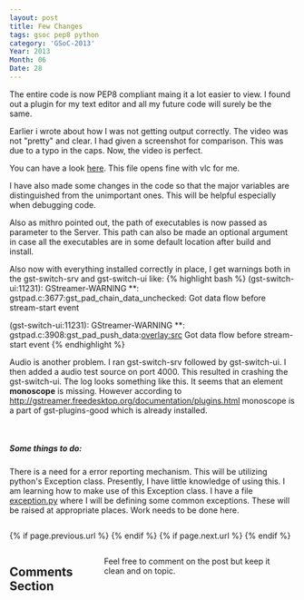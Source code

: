 ```yaml
---
layout: post
title: Few Changes
tags: gsoc pep8 python
category: 'GSoC-2013'
Year: 2013
Month: 06
Date: 28
---
```


<p>
	The entire code is now PEP8 compliant maing it a lot easier to view. I found out a plugin for my text editor and all my future code will surely be the same.
</p>
<p>
	Earlier i wrote about how I was not getting output correctly. The video was not "pretty" and clear. I had given a screenshot for comparison. This was due to a typo in the caps. Now, the video is perfect.
</p>
<p>
	You can have a look <a href="/video/record 2013-06-27 201241.data">here</a>. This file opens fine with vlc for me.
</p>
<p>
	I have also made some changes in the code so that the major variables are distinguished from the unimportant ones. This will be helpful especially when debugging code.
</p>
<p>
	Also as mithro pointed out, the path of executables is now passed as parameter to the Server. This path can also be made an optional argument in case all the executables are in some default location after build and install.
</p>
<p>
	Also now with everything installed correctly in place, I get warnings both in the gst-switch-srv and gst-switch-ui like:
	{% highlight bash %}
(gst-switch-ui:11231): GStreamer-WARNING **: gstpad.c:3677:gst_pad_chain_data_unchecked:<overlay:sink> Got data flow before stream-start event
 
(gst-switch-ui:11231): GStreamer-WARNING **: gstpad.c:3908:gst_pad_push_data:<overlay:src> Got data flow before stream-start event
	{% endhighlight %}
</p>
<p>
	Audio is another problem. I ran gst-switch-srv followed by gst-switch-ui. I then added a audio test source on port 4000. This resulted in crashing the gst-switch-ui. The log looks something like this. 
	<script src="https://gist.github.com/hyades/5884014.js"></script>
	It seems that an element <b>monoscope</b> is missing. However according to <a href="http://gstreamer.freedesktop.org/documentation/plugins.html">http://gstreamer.freedesktop.org/documentation/plugins.html</a> monoscope is a part of gst-plugins-good which is already installed.
</p>
<br>
<h5>
	Some things to do:
</h5>
<p>
	There is a need for a error reporting mechanism. This will be utilizing python's Exception class. Presently, I have little knowledge of using this. I am learning how to make use of this Exception class. I have a file <a href="https://github.com/hyades/gst-switch/blob/python-api/python-api/gstswitch/exception.py">exception.py</a> where I will be defining some common exceptions. These will be raised at appropriate places. Work needs to be done here.
</p>

<div class="row">	
	<div class="span9 column">
			<p class="pull-right">{% if page.previous.url %} <a href="{{page.previous.url}}" title="Previous Post: {{page.previous.title}}"><i class="icon-chevron-left"></i></a> 	{% endif %}   {% if page.next.url %} 	<a href="{{page.next.url}}" title="Next Post: {{page.next.title}}"><i class="icon-chevron-right"></i></a> 	{% endif %} </p>  
	</div>

</div>

<div class="row">	
    <div class="span9 columns">    
		<h2>Comments Section</h2>
	    <p>Feel free to comment on the post but keep it clean and on topic.</p>	
		<div id="disqus_thread"></div>
		<script type="text/javascript">
			/* * * CONFIGURATION VARIABLES: EDIT BEFORE PASTING INTO YOUR WEBPAGE * * */
			var disqus_shortname = 'aayushahuja'; // required: replace example with your forum shortname
			
			
			/* * * DON'T EDIT BELOW THIS LINE * * */
			(function() {
				var dsq = document.createElement('script'); dsq.type = 'text/javascript'; dsq.async = true;
				dsq.src = 'http://' + disqus_shortname + '.disqus.com/embed.js';
				(document.getElementsByTagName('head')[0] || document.getElementsByTagName('body')[0]).appendChild(dsq);
			})();
		</script>
		<noscript>Please enable JavaScript to view the <a href="http://disqus.com/?ref_noscript">comments powered by Disqus.</a></noscript>
		<a href="http://disqus.com" class="dsq-brlink">blog comments powered by <span class="logo-disqus">Disqus</span></a>
	</div>
</div>

<!-- Twitter -->
<script>!function(d,s,id){var js,fjs=d.getElementsByTagName(s)[0];if(!d.getElementById(id)){js=d.createElement(s);js.id=id;js.src="//platform.twitter.com/widgets.js";fjs.parentNode.insertBefore(js,fjs);}}(document,"script","twitter-wjs");</script>

<!-- Google + -->
<script type="text/javascript">
  (function() {
    var po = document.createElement('script'); po.type = 'text/javascript'; po.async = true;
    po.src = 'https://apis.google.com/js/plusone.js';
    var s = document.getElementsByTagName('script')[0]; s.parentNode.insertBefore(po, s);
  })();
</script>
<!-- Written by hyades -->

